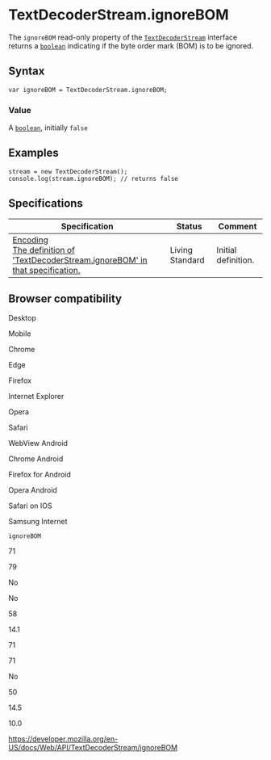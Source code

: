 TextDecoderStream.ignoreBOM
===========================

The `ignoreBOM` read-only property of the [`TextDecoderStream`](../textdecoderstream) interface returns a [`boolean`](https://developer.mozilla.org/en-US/docs/Web/JavaScript/Reference/Global_Objects/Boolean) indicating if the byte order mark (BOM) is to be ignored.

Syntax
------

    var ignoreBOM = TextDecoderStream.ignoreBOM;

### Value

A [`boolean`](https://developer.mozilla.org/en-US/docs/Web/JavaScript/Reference/Global_Objects/Boolean), initially `false`

Examples
--------

    stream = new TextDecoderStream();
    console.log(stream.ignoreBOM); // returns false

Specifications
--------------

<table><thead><tr class="header"><th>Specification</th><th>Status</th><th>Comment</th></tr></thead><tbody><tr class="odd"><td><a href="https://encoding.spec.whatwg.org/#textdecoder-ignore-bom-flag">Encoding<br />
<span class="small">The definition of 'TextDecoderStream.ignoreBOM' in that specification.</span></a></td><td><span class="spec-living">Living Standard</span></td><td>Initial definition.</td></tr></tbody></table>

Browser compatibility
---------------------

Desktop

Mobile

Chrome

Edge

Firefox

Internet Explorer

Opera

Safari

WebView Android

Chrome Android

Firefox for Android

Opera Android

Safari on IOS

Samsung Internet

`ignoreBOM`

71

79

No

No

58

14.1

71

71

No

50

14.5

10.0

<a href="https://developer.mozilla.org/en-US/docs/Web/API/TextDecoderStream/ignoreBOM" class="_attribution-link">https://developer.mozilla.org/en-US/docs/Web/API/TextDecoderStream/ignoreBOM</a>
